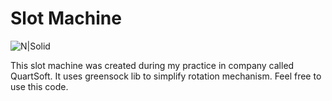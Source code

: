 # Slot Machine

![N|Solid](http://i.imgur.com/OqWgIH2.png)

This slot machine was created during my practice in company called QuartSoft.
It uses greensock lib to simplify rotation mechanism.
Feel free to use this code.

